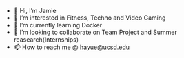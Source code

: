 - 👋 Hi, I’m Jamie
- 👀 I’m interested in Fitness, Techno and Video Gaming 
- 🌱 I’m currently learning Docker
- 💞️ I’m looking to collaborate on Team Project and Summer reasearch(Internships)
- 📫 How to reach me @ hayue@ucsd.edu

<!---
TacoKilla420/TacoKilla420 is a ✨ special ✨ repository because its `README.md` (this file) appears on your GitHub profile.
You can click the Preview link to take a look at your changes.
--->
